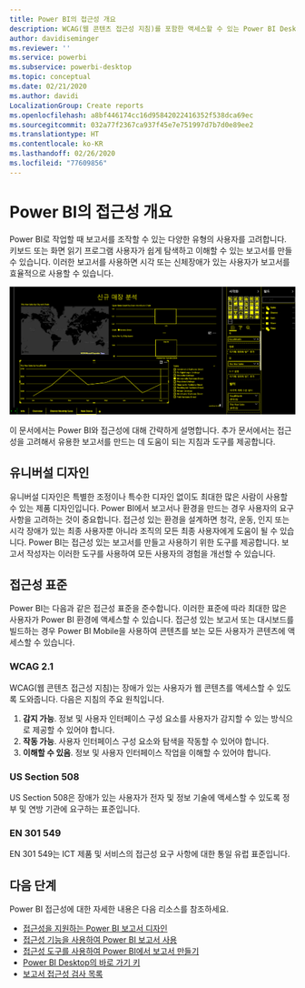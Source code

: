 ```yaml
---
title: Power BI의 접근성 개요
description: WCAG(웹 콘텐츠 접근성 지침)를 포함한 액세스할 수 있는 Power BI Desktop 보고서를 만들기 위한 기능 및 제안
author: davidiseminger
ms.reviewer: ''
ms.service: powerbi
ms.subservice: powerbi-desktop
ms.topic: conceptual
ms.date: 02/21/2020
ms.author: davidi
LocalizationGroup: Create reports
ms.openlocfilehash: a8bf446174cc16d95842022416352f538dca69ec
ms.sourcegitcommit: 032a77f2367ca937f45e7e751997d7b7d0e89ee2
ms.translationtype: HT
ms.contentlocale: ko-KR
ms.lasthandoff: 02/26/2020
ms.locfileid: "77609856"
---
```

# <a name="overview-of-accessibility-in-power-bi"></a>Power BI의 접근성 개요

Power BI로 작업할 때 보고서를 조작할 수 있는 다양한 유형의 사용자를 고려합니다. 키보드 또는 화면 읽기 프로그램 사용자가 쉽게 탐색하고 이해할 수 있는 보고서를 만들 수 있습니다. 이러한 보고서를 사용하면 시각 또는 신체장애가 있는 사용자가 보고서를 효율적으로 사용할 수 있습니다.

![고대비 Windows 설정](media/desktop-accessibility/accessibility-05b.png)

이 문서에서는 Power BI와 접근성에 대해 간략하게 설명합니다. 추가 문서에서는 접근성을 고려해서 유용한 보고서를 만드는 데 도움이 되는 지침과 도구를 제공합니다.

## <a name="universal-design"></a>유니버설 디자인

유니버설 디자인은 특별한 조정이나 특수한 디자인 없이도 최대한 많은 사람이 사용할 수 있는 제품 디자인입니다. Power BI에서 보고서나 환경을 만드는 경우 사용자의 요구 사항을 고려하는 것이 중요합니다. 접근성 있는 환경을 설계하면 청각, 운동, 인지 또는 시각 장애가 있는 최종 사용자뿐 아니라 조직의 모든 최종 사용자에게 도움이 될 수 있습니다. Power BI는 접근성 있는 보고서를 만들고 사용하기 위한 도구를 제공합니다. 보고서 작성자는 이러한 도구를 사용하여 모든 사용자의 경험을 개선할 수 있습니다.

## <a name="accessibility-standards"></a>접근성 표준

Power BI는 다음과 같은 접근성 표준을 준수합니다. 이러한 표준에 따라 최대한 많은 사용자가 Power BI 환경에 액세스할 수 있습니다. 접근성 있는 보고서 또는 대시보드를 빌드하는 경우 Power BI Mobile을 사용하여 콘텐츠를 보는 모든 사용자가 콘텐츠에 액세스할 수 있습니다.

### <a name="wcag-21"></a>WCAG 2.1

WCAG(웹 콘텐츠 접근성 지침)는 장애가 있는 사용자가 웹 콘텐츠를 액세스할 수 있도록 도와줍니다. 다음은 지침의 주요 원칙입니다.

1. **감지 가능**. 정보 및 사용자 인터페이스 구성 요소를 사용자가 감지할 수 있는 방식으로 제공할 수 있어야 합니다.
2. **작동 가능**. 사용자 인터페이스 구성 요소와 탐색을 작동할 수 있어야 합니다.
3. **이해할 수 있음**. 정보 및 사용자 인터페이스 작업을 이해할 수 있어야 합니다.

### <a name="us-section-508"></a>US Section 508

US Section 508은 장애가 있는 사용자가 전자 및 정보 기술에 액세스할 수 있도록 정부 및 연방 기관에 요구하는 표준입니다.

### <a name="en-301-549"></a>EN 301 549

EN 301 549는 ICT 제품 및 서비스의 접근성 요구 사항에 대한 통일 유럽 표준입니다.  

## <a name="next-steps"></a>다음 단계

Power BI 접근성에 대한 자세한 내용은 다음 리소스를 참조하세요.

* [접근성을 지원하는 Power BI 보고서 디자인](desktop-accessibility-creating-reports.md)
* [접근성 기능을 사용하여 Power BI 보고서 사용](desktop-accessibility-consuming-tools.md)
* [접근성 도구를 사용하여 Power BI에서 보고서 만들기](desktop-accessibility-creating-tools.md)
* [Power BI Desktop의 바로 가기 키](desktop-accessibility-keyboard-shortcuts.md)
* [보고서 접근성 검사 목록](desktop-accessibility-creating-reports.md#report-accessibility-checklist)


